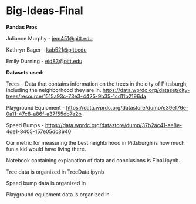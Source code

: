 # Big-Ideas-Final


**Pandas Pros**

Julianne Murphy - jem451@pitt.edu

Kathryn Bager - kab521@pitt.edu

Emily Durning - ejd83@pitt.edu

**Datasets used:**

Trees - Data that contains information on the trees in the city of Pittsburgh, including the neighborhood they are in. https://data.wprdc.org/dataset/city-trees/resource/1515a93c-73e3-4425-9b35-1cd11b2196da

Playground Equipment - https://data.wprdc.org/datastore/dump/e39ef76e-0a11-47c8-a86f-a37f55db7a2b

Speed Bumps - https://data.wprdc.org/datastore/dump/37b2ac41-ae8e-4de1-8405-157e05dc3640


Our metric for measuring the best neighbrhood in Pittsburgh is how much fun a kid would have living there. 

Notebook containing explanation of data and conclusions is Final.ipynb. 

Tree data is organized in TreeData.ipynb

Speed bump data is organized in 

Playground equipment data is organized in 
